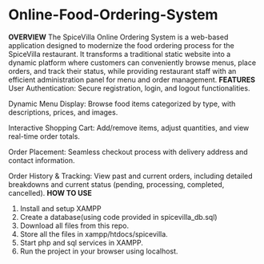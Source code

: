 # Online-Food-Ordering-System
**OVERVIEW**
The SpiceVilla Online Ordering System is a web-based application designed to modernize the food ordering process for the SpiceVilla restaurant. It transforms a traditional static website into a dynamic platform where customers can conveniently browse menus, place orders, and track their status, while providing restaurant staff with an efficient administration panel for menu and order management.
**FEATURES**
User Authentication: Secure registration, login, and logout functionalities.

Dynamic Menu Display: Browse food items categorized by type, with descriptions, prices, and images.

Interactive Shopping Cart: Add/remove items, adjust quantities, and view real-time order totals.

Order Placement: Seamless checkout process with delivery address and contact information.

Order History & Tracking: View past and current orders, including detailed breakdowns and current status (pending, processing, completed, cancelled).
**HOW TO USE**
1. Install and setup XAMPP 
2. Create a database(using code provided in spicevilla_db.sql)
3. Download all files from this repo.
4. Store all the files in xampp/htdocs/spicevilla.
5. Start php and sql services in XAMPP.
6. Run the project in your browser using localhost.
